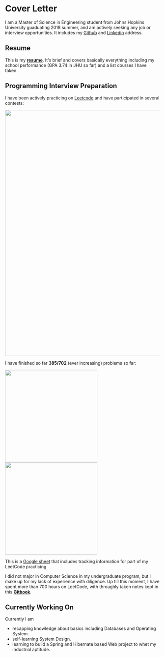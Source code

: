 # Cover Letter

I am a Master of Science in Engineering student from Johns Hopkins University guaduating 2018 summer, and am actively seeking any job or interview opportunities. It includes my [Github](https://github.com/vegito2002) and [Linkedin](https://www.linkedin.com/in/qiang-zhang-855615117/) address.

## Resume
This is my [**resume**](resume/my-resume.pdf). It's brief and covers basically everything including my school performance (GPA 3.74 in JHU so far) and a list courses I have taken.

## Programming Interview Preparation
I have been actively practicing on [Leetcode](https://leetcode.com/vegito2002gmailcom/) and have participated in several contests:

<img src="https://www.dropbox.com/s/6q3cgrpfpoemi8k/Screenshot%202018-02-21%2020.08.04.png?raw=1" width="800">

I have finished so far **385/702** (ever increasing) problems so far:

<img src="https://www.dropbox.com/s/yjz95dii20xvgx0/Screenshot%202018-02-21%2020.09.00.png?raw=1" width="300">

<img src="https://www.dropbox.com/s/n5pqrt4fycbzk5x/Screenshot%202018-02-21%2020.09.27.png?raw=1" width="300">

This is a [Google sheet](https://docs.google.com/spreadsheets/d/1gUy2JJZHuVxMAboYnXP9DME6kX-3EpBTuOPloZ1RfY0/edit#gid=786068196) that includes tracking information for part of my LeetCode practicing. 

I did not major in Computer Science in my undergraduate program, but I make up for my lack of experience with diligence. Up till this moment, I have spent more than 700 hours on LeetCode, with throughly taken notes kept in this [**Gitbook**](https://www.gitbook.com/book/vegito2002/leetcode-notes/details).

## Currently Working On
Currently I am
* recapping knowledge about basics including Databases and Operating System.
* self-learning System Design.
* learning to build a Spring and Hibernate based Web project to whet my industrial aptitude.